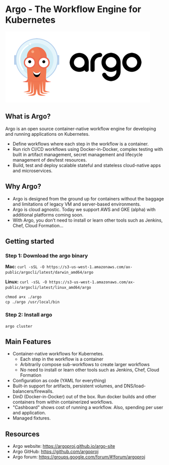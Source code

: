 # Argo - The Workflow Engine for Kubernetes

![Argo Image](argo.png)

## What is Argo?
Argo is an open source container-native workflow engine for developing and running applications on Kubernetes.
* Define workflows where each step in the workflow is a container.
* Run rich CI/CD workflows using Docker-in-Docker, complex testing with built in artifact management, secret management and lifecycle management of dev/test resources.
* Build, test and deploy scalable stateful and stateless cloud-native apps and microservices.

## Why Argo?
* Argo is designed from the ground up for containers without the baggage and limitations of legacy VM and server-based environments.
* Argo is cloud agnostic. Today we support AWS and GKE (alpha) with additional platforms coming soon.
* With Argo, you don’t need to install or learn other tools such as Jenkins, Chef, Cloud Formation... 

## Getting started

### Step 1: Download the argo binary

**Mac:** `curl -sSL -O https://s3-us-west-1.amazonaws.com/ax-public/argocli/latest/darwin_amd64/argo`

**Linux:** `curl -sSL -O https://s3-us-west-1.amazonaws.com/ax-public/argocli/latest/linux_amd64/argo`

```
chmod a+x ./argo
cp ./argo /usr/local/bin
```

### Step 2: Install argo

`argo cluster`

## Main Features
* Container-native workflows for Kubernetes.
  * Each step in the workflow is a container
  * Arbitrarily compose sub-workflows to create larger workflows
  * No need to install or learn other tools such as Jenkins, Chef, Cloud Formation
* Configuration as code (YAML for everything)
* Built-in support for artifacts, persistent volumes, and DNS/load-balancers/firewalls.
* DinD (Docker-in-Docker) out of the box. Run docker builds and other containers from within containerized workflows.
* "Cashboard" shows cost of running a workflow. Also, spending per user and application.
* Managed fixtures.

## Resources
* Argo website: https://argoproj.github.io/argo-site
* Argo GitHub:  https://github.com/argoproj
* Argo forum:   https://groups.google.com/forum/#!forum/argoproj

